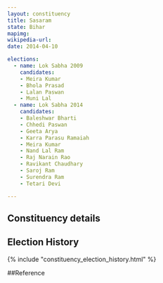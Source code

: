 ```yaml
---
layout: constituency
title: Sasaram
state: Bihar
mapimg: 
wikipedia-url: 
date: 2014-04-10

elections: 
  - name: Lok Sabha 2009
    candidates: 
    - Meira Kumar 
    - Bhola Prasad 
    - Lalan Paswan 
    - Muni Lal  
  - name: Lok Sabha 2014
    candidates: 
    - Baleshwar Bharti 
    - Chhedi Paswan 
    - Geeta Arya 
    - Karra Parasu Ramaiah 
    - Meira Kumar 
    - Nand Lal Ram 
    - Raj Narain Rao 
    - Ravikant Chaudhary 
    - Saroj Ram 
    - Surendra Ram 
    - Tetari Devi  

---
```


## Constituency details


## Election History
{% include "constituency_election_history.html" %}

##Reference
